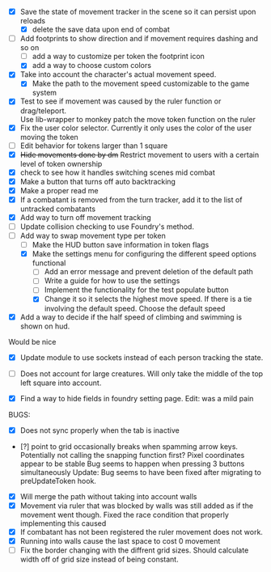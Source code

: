 

- [X]  Save the state of movement tracker in the scene so it can persist upon reloads 
    - [X] delete the save data upon end of combat 
- [ ] Add footprints to show direction and if movement requires dashing and so on 
    - [ ] add a way to customize per token the footprint icon
    - [x] add a way to choose custom colors 
- [X] Take into account the character's actual movement speed. 
    - [X] Make the path to the movement speed customizable to the game system
- [X] Test to see if movement was caused by the ruler function or drag/teleport.                        
        Use lib-wrapper to monkey patch the move token function on the ruler 
- [X] Fix the user color selector. Currently it only uses the color of the user moving the token 
- [ ] Edit behavior for tokens larger than 1 square
- [X] ~~Hide movements done by dm~~ Restrict movement to users with a certain level of token ownership 
- [X] check to see how it handles switching scenes mid combat
- [X] Make a button that turns off auto backtracking 
- [X] Make a proper read me
- [X] If a combatant is removed from the turn tracker, add it to the list of untracked combatants
- [X] Add way to turn off movement tracking 
- [ ] Update collision checking to use Foundry's method. 
- [ ] Add way to swap movement type per token
   - [ ] Make the HUD button save information in token flags
   - [X] Make the settings menu for configuring the different speed options functional
      - [ ] Add an error message and prevent deletion of the default path 
      - [ ] Write a guide for how to use the settings
      - [ ] Implement the functionality for the test populate button
      - [X] Change it so it selects the highest move speed. If there is a tie involving the default speed. Choose the default speed
- [X] Add a way to decide if the half speed of climbing and swimming is shown on hud.  

Would be nice 
- [X] Update module to use sockets instead of each person tracking the state. 
- [ ] Does not account for large creatures. Will only take the middle of the top left square into account. 
- [X] Find a way to hide fields in foundry setting page. Edit: was a mild pain



BUGS:
- [X] Does not sync properly when the tab is inactive
- [?] point to grid occasionally breaks when spamming arrow keys. Potentially not calling the snapping function first? 
      Pixel coordinates appear to  be stable
      Bug seems to happen when pressing 3 buttons simultaneously 
      Update: Bug seems to have been fixed after migrating to preUpdateToken hook. 
- [X] Will merge the path without taking into account walls  
- [X] Movement via ruler that was blocked by walls was still added as if the movement went though. 
      Fixed the race condition that properly implementing this caused
- [X] If combatant has not been registered the ruler movement does not work.   
- [X] Running into walls cause the last space to cost 0 movement
- [ ] Fix the border changing with the diffrent grid sizes. Should calculate width off of grid size instead of being constant.
